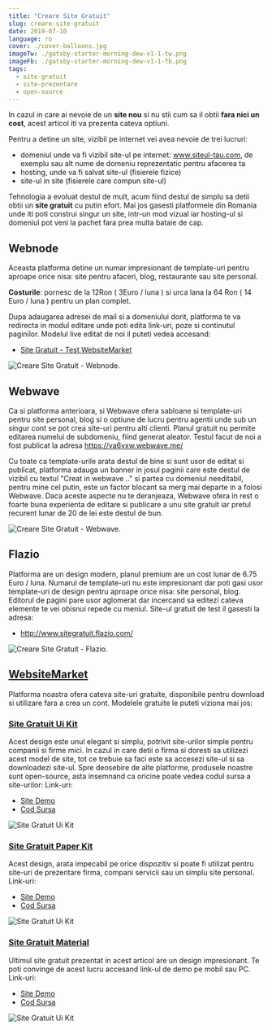 ```yaml
---
title: "Creare Site Gratuit"
slug: creare-site-gratuit
date: 2019-07-10
language: ro
cover: ./cover-balloons.jpg
imageTw: ./gatsby-starter-morning-dew-v1-1-tw.png
imageFb: ./gatsby-starter-morning-dew-v1-1-fb.png
tags:
  - site-gratuit
  - site-prezentare
  - open-source
---
```



In cazul in care ai nevoie de un **site nou** si nu stii cum sa il obtii **fara nici un cost**, 
acest articol iti va prezenta cateva optiuni. 

Pentru a detine un site, vizibil pe internet vei avea nevoie de trei lucruri:
- domeniul unde va fi vizibil site-ul pe internet: www.siteul-tau.com, de exemplu sau alt nume de domeniu reprezentatic pentru afacerea ta
- hosting, unde va fi salvat site-ul (fisierele fizice)
- site-ul in site (fisierele care compun site-ul)

Tehnologia a evoluat destul de mult, acum fiind destul de simplu sa detii obtii un **site gratuit** cu putin efort. 
Mai jos gasesti platformele din Romania unde iti poti construi singur un site, 
intr-un mod vizual iar hosting-ul si domeniul pot veni la pachet fara prea multa bataie de cap. 

## Webnode

Aceasta platforma detine un numar impresionant de template-uri pentru aproape orice nisa: site pentru afaceri, blog, restaurante sau site personal.

**Costurile**: pornesc de la 12Ron ( 3Euro / luna ) si urca lana la 64 Ron ( 14 Euro / luna ) pentru un plan complet. 

Dupa adaugarea adresei de mail si a domeniului dorit, platforma te va redirecta in modul editare unde poti edita link-uri, poze si continutul paginilor. Modelul live editat de noi il puteti vedea accesand:
- [Site Gratuit - Test WebsiteMarket](https://site-gratuit-websitemarket.webnode.ro)

![Creare Site Gratuit - Webnode.](https://raw.githubusercontent.com/creare-site/static/master/misc/creare-site-gratuit-webnode.jpg)

## Webwave

Ca si platforma anterioara, si Webwave ofera sabloane si template-uri pentru site personal, blog si o optiune de lucru pentru agentii unde 
sub un singur cont se pot crea site-uri pentru alti clienti. 
Planul gratuit nu permite editarea numelui de subdomeniu, fiind generat aleator. Testul facut de noi a fost publicat la adresa https://va6vxw.webwave.me/

Cu toate ca template-urile arata destul de bine si sunt usor de editat si publicat, platforma adauga un banner in josul paginii care este destul de vizibil cu textul "Creat in webwave .." si partea cu domeniul needitabil, pentru mine cel putin, este un factor blocant sa merg mai departe in a folosi Webwave. Daca aceste aspecte nu te deranjeaza, Webwave ofera in rest o foarte buna experienta de editare si publicare a unu site gratuit iar pretul recurent lunar de 20 de lei este destul de bun. 

![Creare Site Gratuit - Webwave.](https://raw.githubusercontent.com/creare-site/static/master/misc/creare-site-gratuit-webwave.jpg)

## Flazio

Platforma are un design modern, planul premium are un cost lunar de 6.75 Euro / luna. Numarul de template-uri nu este impresionant dar 
poti gasi usor template-uri de design pentru aproape orice nisa: site personal, blog. Editorul de pagini pare usor aglomerat dar incercand sa editezi cateva elemente te vei obisnui repede cu meniul. Site-ul gratuit de test il gasesti la adresa:
- http://www.sitegratuit.flazio.com/

![Creare Site Gratuit - Flazio.](https://raw.githubusercontent.com/creare-site/static/master/misc/creare-site-gratuit-flazio.jpg)

## [WebsiteMarket](https://websitemarket.ro/site-gratuit/)

Platforma noastra ofera cateva site-uri gratuite, disponibile pentru download si utilizare fara a crea un cont. Modelele gratuite le puteti viziona mai jos:

### [Site Gratuit Ui Kit](https://site-gratuit-ui-kit.websitemarket.ro/)

Acest design este unul elegant si simplu, potrivit site-urilor simple pentru companii si firme mici. In cazul in care detii o firma si doresti sa utilizezi acest model de site, tot ce trebuie sa faci este sa accesezi site-ul si sa downloadezi site-ul.
Spre deosebire de alte platforme, produsele noastre sunt open-source, asta insemnand ca oricine poate vedea codul sursa a site-urilor: Link-uri:

- [Site Demo](https://site-gratuit-ui-kit.websitemarket.ro/)
- [Cod Sursa](https://github.com/creare-site/site-gratuit-ui-kit)

![Site Gratuit Ui Kit](https://raw.githubusercontent.com/creare-site/static/master/produse/site-gratuit-ui-kit-intro.gif)

### [Site Gratuit Paper Kit](https://site-gratuit-paper.websitemarket.ro/)

Acest design, arata impecabil pe orice dispozitiv si poate fi utilizat pentru site-uri de prezentare firma, compani servicii sau un simplu site personal. Link-uri:

- [Site Demo](https://site-gratuit-paper.websitemarket.ro/)
- [Cod Sursa](https://github.com/creare-site/site-gratuit-paper)

![Site Gratuit Ui Kit](https://raw.githubusercontent.com/creare-site/static/master/produse/site-gratuit-paper-intro.gif)


### [Site Gratuit Material](https://site-gratuit-material.websitemarket.ro/)

Ultimul site gratuit prezentat in acest articol are un design impresionant. Te poti convinge de acest lucru accesand link-ul de demo pe mobil sau PC.
Link-uri:

- [Site Demo](https://site-gratuit-material.websitemarket.ro/)
- [Cod Sursa](https://github.com/creare-site/site-gratuit-material)

![Site Gratuit Ui Kit](https://raw.githubusercontent.com/creare-site/static/master/produse/site-gratuit-material-intro.gif)












